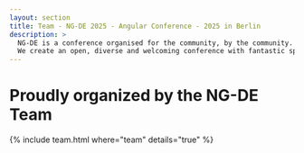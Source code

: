 ```yaml
---
layout: section
title: Team - NG-DE 2025 - Angular Conference - 2025 in Berlin
description: >
  NG-DE is a conference organised for the community, by the community.
  We create an open, diverse and welcoming conference with fantastic speakers and a warm and friendly environment.
---
```


# Proudly organized by the NG-DE Team

{% include team.html where="team" details="true" %}

